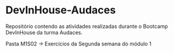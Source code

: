 # DevInHouse-Audaces

Repositório contendo as atividades realizadas durante o Bootcamp DevInHouse da turma Audaces.

Pasta M1S02 -> Exercícios da Segunda semana do módulo 1
